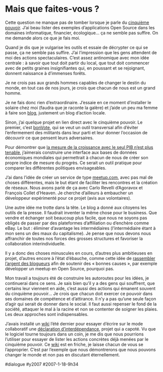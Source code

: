 # Mais que faites-vous ?

Cette question ne manque pas de tomber lorsque je parle du [cinquième pouvoir](../../page/le-cinquieme-pouvoir). J’ai beau lister des exemples d’applications Open Source dans les domaines informatique, financier, écologique… ça ne semble pas suffire. On me demande alors ce que je fais moi.

Quand je dis que je vulgarise les outils et essaie de décrypter ce qui se passe, ça ne semble pas suffire. J’ai l’impression que les gens attendent de moi des actions spectaculaires. C’est assez antinomique avec mon idée centrale : à savoir que tout doit partir du local, que tout doit commencer avec de petits graines insignifiantes qui, en poussant et se rejoignant, donnent naissance à d’immenses forêts.

Je ne crois pas aux grands hommes capables de changer le destin du monde, en tout cas de nos jours, je crois que chacun de nous est un grand homme.

Je ne fais donc rien d’extraordinaire. J’essaie en ce moment d’installer le solaire chez moi (faudra que je raconte la galère) et j’aide un peu ma femme à faire son [blog](http://www.roquerols.fr), justement un blog d’action locale.

Sinon, j’ai quelque projet en lien direct avec le cinquième pouvoir. Le premier, c’est [bonVote](http://bonvote.com), qui se veut un outil transversal afin d’éviter l’enfermement des militants dans leur parti et leur donner l’occasion de découvrir ce que pensent leurs adversaires.

Pour démontrer que [la mesure de la croissance avec le seul PIB n’est plus tenable](../../2006/5/croissance-illusoire.md), j’aimerais construire une interface aux bases de données économiques mondiales qui permettrait à chacun de nous de créer son propre indice de mesure du progrès. Ce serait un outil pratique pour comparer les différentes politiques envisageables.

J’ai dans l’idée de créer un service de type [meetup.com](http://www.meetup.com), avec pas mal de choses différentes, mais le but étant de faciliter les rencontres et la création de réseaux. Nous avons parlé de ça avec Carlo Revelli d’Agoravox et François Collet d’Heaven. Je cherche d’ailleurs à embaucher un développeur expérimenté pour ce projet (avis aux volontaires).

Une autre idée me trotte dans la tête. Le blog a donné aux citoyens les outils de la presse. Il faudrait inventer la même chose pour le business. Que vendre et échanger soit beaucoup plus facile, que nous ne soyons pas obligés de passer par des plateformes d’affiliation ou d’enchère comme eBay. Le but : éliminer d’avantage les intermédiaires (l’intermédiaire étant à mon sens un des maux du capitalisme). Je pense que nous devons nous affranchir de toutes nos forces des grosses structures et favoriser la collaboration interindividuelle.

Il y a donc des choses minuscules en cours, d’autres plus ambitieuses en projet, d’autres encore à l’état d’ébauche, comme cette idée de [rassembler l’argent des blogueurs](http://blog.tcrouzet.com/) afin de soutenir des « bonnes causes », par exemple développer un meetup en Open Source, pourquoi pas.

Mon travail a toujours été de construire les autoroutes pour les idées, je continuerai dans ce sens. Je sais bien qu’il y a des gens qui souffrent, que certains leur viennent en aide, c’est aussi des actions qui émanent souvent du cinquième pouvoir… Je crois que chacun doit exercer ce pouvoir dans ses domaines de compétence et d’attirance. Il n’y a pas qu’une seule façon d’agir qui serait de donner dans le social. Il faut aussi repenser le fond de la société, attaquer le mal à la racine et non se contenter de soigner les plaies. Les deux approches sont indispensables.

J’avais installé un [wiki](http://wiki.tcrouzet.com) l’été dernier pour essayer d’écrire sur le mode collaboratif une [déclaration d’interdépendance](../../2006/6/declaration-d%e2%80%99interdependance.md), projet qui a capoté. Vu que le logiciel tourne toujours dans un coin, je me dis que nous pourrions l’utiliser pour essayer de lister les actions concrètes déjà menées par le cinquième pouvoir. Ce [wiki](http://wiki.tcrouzet.com) est en friche, je laisse chacun de vous se l’approprier. C’est par l’exemple que nous démontrerons que nous pouvons changer le monde et non pas en discutant éternellement. 

#dialogue #y2007 #2007-1-18-9h34
